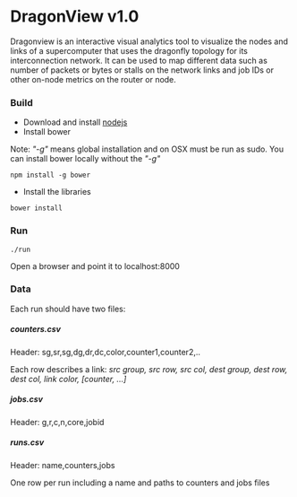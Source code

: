 DragonView v1.0
===============

Dragonview is an interactive visual analytics tool to visualize the nodes and
links of a supercomputer that uses the dragonfly topology for its
interconnection network. It can be used to map different data such as number of
packets or bytes or stalls on the network links and job IDs or other on-node
metrics on the router or node.

### Build
* Download and install [nodejs](https://nodejs.org "Title")
* Install bower

Note: *"-g"* means global installation and on OSX must be run as sudo. You can install bower locally without the *"-g"*
```
npm install -g bower
```
* Install the libraries
```
bower install
```
### Run
```
./run
```
Open a browser and point it to localhost:8000

### Data
Each run should have two files:

##### counters.csv
Header: sg,sr,sg,dg,dr,dc,color,counter1,counter2,..

Each row describes a link: *src group, src row, src col, dest group, dest row,
dest col, link color, \[counter, ...\]*

##### jobs.csv
Header: g,r,c,n,core,jobid

##### runs.csv
Header: name,counters,jobs

One row per run including a name and paths to counters and jobs files

